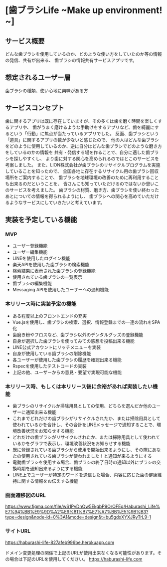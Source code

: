# [歯ブラシLife ~Make up environment! ~]

## サービス概要

どんな歯ブラシを使用しているのか、どのような使い方をしていたのか等の情報の発信、共有が出来る、
歯ブラシの情報共有サービスアプリです。


## 想定されるユーザー層
歯ブラシの種類、使い心地に興味がある方

## サービスコンセプト
歯に関するアプリは既に存在していますが、その多くは歯を磨く時間を楽しくするアプリや、
歯がうまく磨けるような手助けをするアプリなど、歯を綺麗にするという「行動」に焦点が当たっているアプリでした。
反面、歯ブラシという「道具」に関するアプリの数が少ないと感じたので、
他の人はどんな歯ブラシをどのように使用しているのか、逆に自分はどんな歯ブラシでどのような磨き方をしているのかの情報を
共有・発信する場を作ることで、自分に適した歯ブラシを探しやすくし、
より歯に対する関心を高められるのではとこのサービスを考案しました。
また、LION株式会社が歯ブラシのリサイクルプログラムを実施していることを知ったので、
全国各地に存在するリサイクル用の歯ブラシ回収場所をご案内することで、
歯ブラシを地球環境の改善のために再利用することも出来るのだということを、
皆さんにも知っていただけるのではないか思いこのサービスを考えました。
歯ブラシの材質、磨き方、歯ブラシを使い終わったあとについての情報を得られるようにし、
歯ブラシへの関心を高めていただけるようなサービスにしていきたいと考えています。


## 実装を予定している機能
### MVP
* ユーザー登録機能
* ユーザー編集機能
* LINEを使用したログイン機能
* 楽天APIを使用した歯ブラシの検索機能
* 検索結果に表示された歯ブラシの登録機能
* 使用されている歯ブラシの一覧表示
* 歯ブラシの編集機能
* Messaging APIを使用したユーザーへの通知機能

### 本リリース時に実装予定の機能
* ある程度以上のフロントエンドの充実
* Vue.jsを使用し、歯ブラシの検索、選択、情報登録までの一連の流れをSPA化
* 歯磨き粉やフロスなど、歯ブラシ以外のデンタルグッズの登録機能
* 自身が選択した歯ブラシを使ってみての感想を投稿出来る機能
* LINE公式アカウントにリッチメニューを実装
* 自身が使用している歯ブラシの削除機能
* 各ユーザーが使用した歯ブラシの履歴を確認出来る機能
* Rspecを使用したテストコードの実装
* 上記の他、ユーザーからの意見・要望で実現可能な機能

### 本リリース時、もしくは本リリース後に余裕があれば実装したい機能

* 歯ブラシのリサイクルか掃除用具としての使用、どちらを選んだか他のユーザーに通知出来る機能
* これまでどれだけの歯ブラシがリサイクルされたか、または掃除用具として使われているかを合計し、その合計をLINEメッセージで通知することで、環境改善状況をお知らせする機能
* どれだけの歯ブラシがリサイクルされたか、または掃除用具として使われているかをグラフで表示し、環境改善状況をお知らせする機能
* 既に登録されている歯ブラシから使用を開始出来るようにし、その際にあなたの使用されている歯ブラシが使われました！と通知が来るようにする
* 電動歯ブラシを使用する場合、歯ブラシの終了日時の通知以外にブラシの交換時期を通知出来るようにする機能
* LINE上でユーザーが特定のワードを送信した場合、内容に応じた歯の健康維持に関する情報をお伝えする機能

### 画面遷移図のURL
https://www.figma.com/file/wS1PyDnOw5EkgbP9OrOFEg/Haburashi_Life%E7%94%BB%E9%9D%A2%E9%81%B7%E7%A7%BB%E5%9B%B3?type=design&node-id=0%3A1&mode=design&t=bu5gdxXYXJRyTrL9-1

### サイトURL

https://haburashi-life-827afeb996be.herokuapp.com

ドメイン変更処理の関係で上記のURLが使用出来なくなる可能性があります。その場合は下記のURLを使用してください。
https://haburashi-life.com
